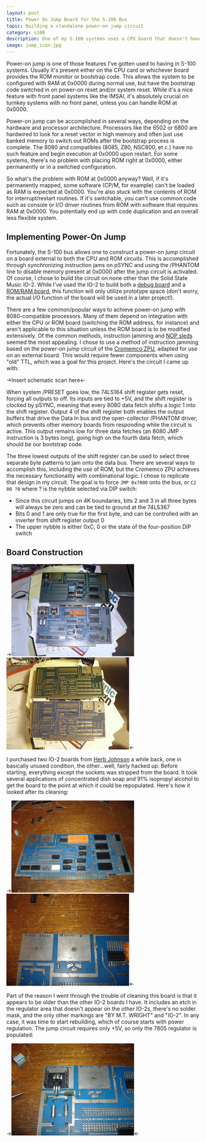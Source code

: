 ```yaml
---
layout: post
title: Power On Jump Board for the S-100 Bus
topic: Building a standalone power-on jump circuit
category: s100
description: One of my S-100 systems uses a CPU board that doesn't have a power-on jump function. The ROM board doesn't have it either. It's a turnkey system with no front panel, so I had to come up with a way to get the CPU to jump into the ROM board's address space without starting the ROMs at 0x0000.
image: jump_icon.jpg
---
```


Power-on jump is one of those features I've gotten used to having in S-100 systems. Usually it's present either on the CPU card or whichever board provides the ROM monitor or bootstrap code. This allows the system to be configured with RAM at 0x0000 during normal use, but have the bootstrap code switched in on power-on reset and/or system reset. While it's a nice feature with front panel systems like the IMSAI, it's absolutely crucial on turnkey systems with no front panel, unless you can handle ROM at 0x0000.

Power-on jump can be accomplished in several ways, depending on the hardware and processor architecture. Processors like the 6502 or 6800 are hardwired to look for a reset vector in high memory and often just use banked memory to switch out ROMs after the bootstrap process is complete. The 8080 and compatibles (8085, Z80, NSC800, et c.) have no such feature and begin execution at 0x0000 upon restart. For some systems, there's no problem with placing ROM right at 0x0000, either permanently or in a switched configuration.

So what's the problem with ROM at 0x0000 anyway? Well, if it's permanently mapped, some software (CP/M, for example) can't be loaded as RAM is expected at 0x0000. You're also stuck with the contents of ROM for interrupt/restart routines. If it's switchable, you can't use common code such as console or I/O driver routines from ROM with software that requires RAM at 0x0000. You potentially end up with code duplication and an overall less flexible system.

Implementing Power-On Jump
--------------------------

Fortunately, the S-100 bus allows one to construct a power-on jump circuit on a board external to both the CPU and ROM circuits. This is accomplished through synchronizing instruction jams on pSYNC and using the /PHANTOM line to disable memory present at 0x0000 after the jump circuit is activated. Of course, I chose to build the circuit on none other than the Solid State Music IO-2. While I've used the IO-2 to build both a [debug board](/2011/09/01/Debug-Board/) and a [ROM/RAM board](/2012/01/30/IO2-ROM-RAM/), this function will only utilize prototype space (don't worry, the actual I/O function of the board will be used in a later project!).

There are a few common/popular ways to achieve power-on jump with 8080-compatible processors. Many of them depend on integration with either the CPU or ROM board (switching the ROM address, for instance) and aren't applicable to this situation unless the ROM board is to be modified extensively. Of the common methods, instruction jamming and [NOP sleds](http://en.wikipedia.org/wiki/NOP_slide) seemed the most appealing. I chose to use a method of instruction jamming based on the power-on jump circuit of the [Cromemco ZPU](http://www.s100computers.com/Hardware%20Folder/Cromemco/Z80/ZPU.htm), adapted for use on an external board. This would require fewer components when using "old" TTL, which was a goal for this project. Here's the circuit I came up with:

->Insert schematic scan here<-

When system /PRESET goes low, the 74LS164 shift register gets reset, forcing all outputs to off. Its inputs are tied to +5V, and the shift register is clocked by pSYNC, meaning that every 8080 data fetch shifts a logic 1 into the shift register. Output 4 of the shift register both enables the output buffers that drive the Data In bus and the open-collector /PHANTOM driver, which prevents other memory boards from responding while the circuit is active. This output remains low for three data fetches (an 8080 JMP instruction is 3 bytes long), going high on the fourth data fetch, which should be our bootstrap code.

The three lowest outputs of the shift register can be used to select three separate byte patterns to jam onto the data bus. There are several ways to accomplish this, including the use of ROM, but the Cromemco ZPU achieves the necessary functionality with combinational logic. I chose to replicate that design in my circuit. The goal is to force `JMP 0x?000` onto the bus, or `C2 00 ?0` where ? is the nybble selected via DIP switch:

* Since this circuit jumps on 4K boundaries, bits 2 and 3 in all three bytes will always be zero and can be tied to ground at the 74LS367
* Bits 0 and 1 are only true for the first byte, and can be controlled with an inverter from shift register output 0
* The upper nybble is either 0xC, 0 or the state of the four-position DIP switch

Board Construction
------------------

->[![Front of boards](/images/s100/jump_board/scaled/original_front.jpg)](/images/s100/jump_board/original_front.jpg) [![Back of boards](/images/s100/jump_board/scaled/original_back.jpg)](/images/s100/jump_board/original_back.jpg)<-

I purchased two IO-2 boards from [Herb Johnson](http://retrotechnology.com/) a while back, one in basically unused condition, the other...well, fairly hacked up. Before starting, everything except the sockets was stripped from the board. It took several applications of concentrated dish soap and 91% isopropyl alcohol to get the board to the point at which it could be repopulated. Here's how it looked after its cleaning:

->[![Stripped and cleaned board](/images/s100/jump_board/scaled/stripped_down.jpg)](/images/s100/jump_board/stripped_down.jpg) [![Solid State Music markings](/images/s100/jump_board/scaled/old_ssm_logo.jpg)](/images/s100/jump_board/old_ssm_logo.jpg)<-

Part of the reason I went through the trouble of cleaning this board is that it appears to be older than the other IO-2 boards I have. It includes an etch in the regulator area that doesn't appear on the other IO-2s, there's no solder mask, and the only other markings are "BY M.T. WRIGHT" and "IO-2". In any case, it was time to start rebuilding, which of course starts with power regulation. The jump circuit requires only +5V, so only the 7805 regulator is populated:

->[![Regulator and capacitors](/images/s100/jump_board/scaled/regulator.jpg)](/images/s100/jump_board/regulator.jpg)<-
